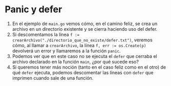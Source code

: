 # Panic y defer

1. En el ejemplo de `main.go` vemos cómo, en el camino feliz, se crea un archivo en un directorio existente y se cierra haciendo uso del defer.  
2. Si descomentamos la línea `f := crearArchivo("./directorio_que_no_existe/defer.txt")`, veremos cómo, al llamar a `crearArchivo`, la línea `f, err := os.Create(p)` devolverá un error y llamaremos a la función `panic`.
3. Podemos ver que en este caso no se ejecuta el `defer` que cerraba el archivo declarado en la función `main`, ¿por qué sucede eso?
4. Si queremos tener más noción (tanto en el caso feliz como en el otro) de qué `defer` ejecuta, podemos descomentar las líneas con `defer` que imprimen cuando sale de una función.  

